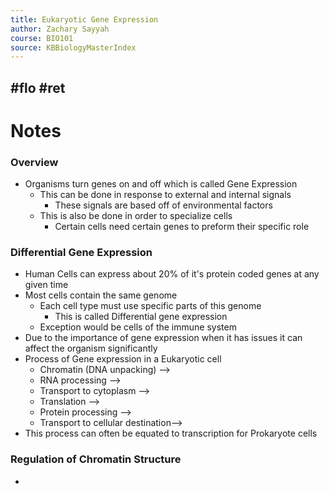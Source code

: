 ```yaml
---
title: Eukaryotic Gene Expression
author: Zachary Sayyah
course: BIO101
source: KBBiologyMasterIndex
---
```

#flo #ret
---

# Notes
### Overview
 - Organisms turn genes on and off which is called Gene Expression
	 - This can be done in response to external and internal signals
		 - These signals are based off of environmental factors
	 - This is also be done in order to specialize cells
		 - Certain cells need certain genes to preform their specific role


 ### Differential Gene Expression
  - Human Cells can express about 20% of it's protein coded genes at any given time
  - Most cells contain the same genome
	  - Each cell type must use specific parts of this genome
		  - This is called Differential gene expression
	  - Exception would be cells of the immune system
  - Due to the importance of gene expression when it has issues it can affect the organism significantly
  - Process of Gene expression in a Eukaryotic cell
	  - Chromatin (DNA unpacking) -->
	  - RNA processing -->
	  - Transport to cytoplasm -->
	  - Translation -->
	  - Protein processing -->
	  - Transport to cellular destination-->
  - This process can often be equated to transcription for Prokaryote cells

### Regulation of Chromatin Structure
 - 